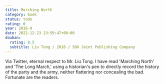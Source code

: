 ```yaml
---
title: Marching North
category: book
status: todo
rating: 0
year: 2016-9
date: 2022-12-23 23:59:47+08:00
douban:
  rating: 8.5
  subtitle: Liu Tong / 2016 / SDX Joint Publishing Company
---
```


Via Twitter, eternal respect to Mr. Liu Tong. I have read 'Marching North' and 'The Long March,' using a historian's pen to directly record the history of the party and the army, neither flattering nor concealing the bad. Fortunate are the readers.
